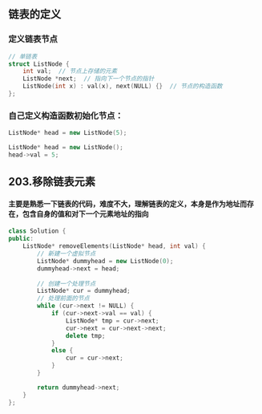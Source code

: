 ## 链表的定义
### 定义链表节点
```c++
// 单链表
struct ListNode {
    int val;  // 节点上存储的元素
    ListNode *next;  // 指向下一个节点的指针
    ListNode(int x) : val(x), next(NULL) {}  // 节点的构造函数
};
```
### 自己定义构造函数初始化节点：
```c++
ListNode* head = new ListNode(5);
```
```c++
ListNode* head = new ListNode();
head->val = 5;
```
## 203.移除链表元素
#### 主要是熟悉一下链表的代码，难度不大，理解链表的定义，本身是作为地址而存在，包含自身的值和对下一个元素地址的指向
```c++
class Solution {
public:
    ListNode* removeElements(ListNode* head, int val) {
        // 新建一个虚拟节点
        ListNode* dummyhead = new ListNode(0);
        dummyhead->next = head;
        
        // 创建一个处理节点
        ListNode* cur = dummyhead;
        // 处理前面的节点
        while (cur->next != NULL) {
            if (cur->next->val == val) {
                ListNode* tmp = cur->next;
                cur->next = cur->next->next;
                delete tmp;
            }
            else {
                cur = cur->next;
            }
        }

        return dummyhead->next;
    }
};
```
